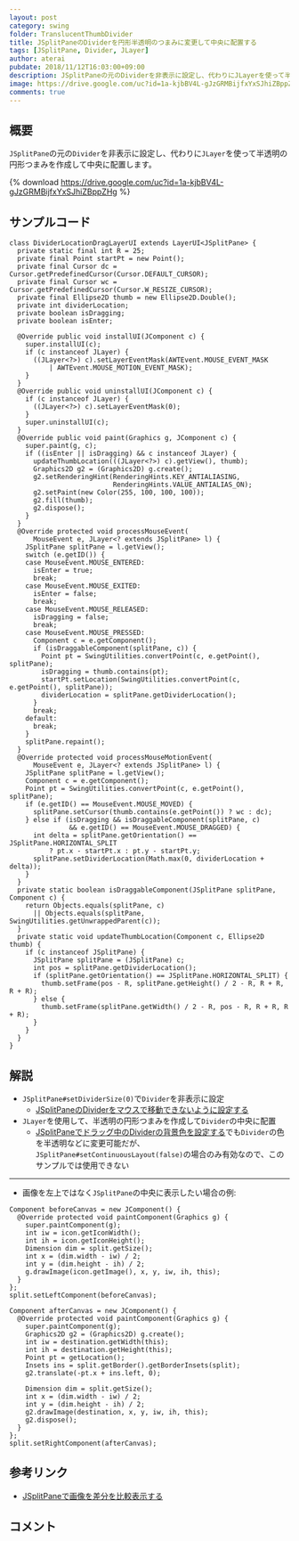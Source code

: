 ```yaml
---
layout: post
category: swing
folder: TranslucentThumbDivider
title: JSplitPaneのDividerを円形半透明のつまみに変更して中央に配置する
tags: [JSplitPane, Divider, JLayer]
author: aterai
pubdate: 2018/11/12T16:03:00+09:00
description: JSplitPaneの元のDividerを非表示に設定し、代わりにJLayerを使って半透明の円形つまみを作成して中央に配置します。
image: https://drive.google.com/uc?id=1a-kjbBV4L-gJzGRMBijfxYxSJhiZBppZHg
comments: true
---
```

## 概要
`JSplitPane`の元の`Divider`を非表示に設定し、代わりに`JLayer`を使って半透明の円形つまみを作成して中央に配置します。

{% download https://drive.google.com/uc?id=1a-kjbBV4L-gJzGRMBijfxYxSJhiZBppZHg %}

## サンプルコード
<pre class="prettyprint"><code>class DividerLocationDragLayerUI extends LayerUI&lt;JSplitPane&gt; {
  private static final int R = 25;
  private final Point startPt = new Point();
  private final Cursor dc = Cursor.getPredefinedCursor(Cursor.DEFAULT_CURSOR);
  private final Cursor wc = Cursor.getPredefinedCursor(Cursor.W_RESIZE_CURSOR);
  private final Ellipse2D thumb = new Ellipse2D.Double();
  private int dividerLocation;
  private boolean isDragging;
  private boolean isEnter;

  @Override public void installUI(JComponent c) {
    super.installUI(c);
    if (c instanceof JLayer) {
      ((JLayer&lt;?&gt;) c).setLayerEventMask(AWTEvent.MOUSE_EVENT_MASK
          | AWTEvent.MOUSE_MOTION_EVENT_MASK);
    }
  }
  @Override public void uninstallUI(JComponent c) {
    if (c instanceof JLayer) {
      ((JLayer&lt;?&gt;) c).setLayerEventMask(0);
    }
    super.uninstallUI(c);
  }
  @Override public void paint(Graphics g, JComponent c) {
    super.paint(g, c);
    if ((isEnter || isDragging) &amp;&amp; c instanceof JLayer) {
      updateThumbLocation(((JLayer&lt;?&gt;) c).getView(), thumb);
      Graphics2D g2 = (Graphics2D) g.create();
      g2.setRenderingHint(RenderingHints.KEY_ANTIALIASING,
                          RenderingHints.VALUE_ANTIALIAS_ON);
      g2.setPaint(new Color(255, 100, 100, 100));
      g2.fill(thumb);
      g2.dispose();
    }
  }
  @Override protected void processMouseEvent(
      MouseEvent e, JLayer&lt;? extends JSplitPane&gt; l) {
    JSplitPane splitPane = l.getView();
    switch (e.getID()) {
    case MouseEvent.MOUSE_ENTERED:
      isEnter = true;
      break;
    case MouseEvent.MOUSE_EXITED:
      isEnter = false;
      break;
    case MouseEvent.MOUSE_RELEASED:
      isDragging = false;
      break;
    case MouseEvent.MOUSE_PRESSED:
      Component c = e.getComponent();
      if (isDraggableComponent(splitPane, c)) {
        Point pt = SwingUtilities.convertPoint(c, e.getPoint(), splitPane);
        isDragging = thumb.contains(pt);
        startPt.setLocation(SwingUtilities.convertPoint(c, e.getPoint(), splitPane));
        dividerLocation = splitPane.getDividerLocation();
      }
      break;
    default:
      break;
    }
    splitPane.repaint();
  }
  @Override protected void processMouseMotionEvent(
      MouseEvent e, JLayer&lt;? extends JSplitPane&gt; l) {
    JSplitPane splitPane = l.getView();
    Component c = e.getComponent();
    Point pt = SwingUtilities.convertPoint(c, e.getPoint(), splitPane);
    if (e.getID() == MouseEvent.MOUSE_MOVED) {
      splitPane.setCursor(thumb.contains(e.getPoint()) ? wc : dc);
    } else if (isDragging &amp;&amp; isDraggableComponent(splitPane, c)
               &amp;&amp; e.getID() == MouseEvent.MOUSE_DRAGGED) {
      int delta = splitPane.getOrientation() == JSplitPane.HORIZONTAL_SPLIT
          ? pt.x - startPt.x : pt.y - startPt.y;
      splitPane.setDividerLocation(Math.max(0, dividerLocation + delta));
    }
  }
  private static boolean isDraggableComponent(JSplitPane splitPane, Component c) {
    return Objects.equals(splitPane, c)
      || Objects.equals(splitPane, SwingUtilities.getUnwrappedParent(c));
  }
  private static void updateThumbLocation(Component c, Ellipse2D thumb) {
    if (c instanceof JSplitPane) {
      JSplitPane splitPane = (JSplitPane) c;
      int pos = splitPane.getDividerLocation();
      if (splitPane.getOrientation() == JSplitPane.HORIZONTAL_SPLIT) {
        thumb.setFrame(pos - R, splitPane.getHeight() / 2 - R, R + R, R + R);
      } else {
        thumb.setFrame(splitPane.getWidth() / 2 - R, pos - R, R + R, R + R);
      }
    }
  }
}
</code></pre>

## 解説
- `JSplitPane#setDividerSize(0)`で`Divider`を非表示に設定
    - [JSplitPaneのDividerをマウスで移動できないように設定する](https://ateraimemo.com/Swing/FixedDividerSplitPane.html)
- `JLayer`を使用して、半透明の円形つまみを作成して`Divider`の中央に配置
    - [JSplitPaneでドラッグ中のDividerの背景色を設定する](https://ateraimemo.com/Swing/DividerDraggingColor.html)でも`Divider`の色を半透明などに変更可能だが、`JSplitPane#setContinuousLayout(false)`の場合のみ有効なので、このサンプルでは使用できない

<!-- dummy comment line for breaking list -->

- - - -
- 画像を左上ではなく`JSplitPane`の中央に表示したい場合の例:

<!-- dummy comment line for breaking list -->

<pre class="prettyprint"><code>Component beforeCanvas = new JComponent() {
  @Override protected void paintComponent(Graphics g) {
    super.paintComponent(g);
    int iw = icon.getIconWidth();
    int ih = icon.getIconHeight();
    Dimension dim = split.getSize();
    int x = (dim.width - iw) / 2;
    int y = (dim.height - ih) / 2;
    g.drawImage(icon.getImage(), x, y, iw, ih, this);
  }
};
split.setLeftComponent(beforeCanvas);

Component afterCanvas = new JComponent() {
  @Override protected void paintComponent(Graphics g) {
    super.paintComponent(g);
    Graphics2D g2 = (Graphics2D) g.create();
    int iw = destination.getWidth(this);
    int ih = destination.getHeight(this);
    Point pt = getLocation();
    Insets ins = split.getBorder().getBorderInsets(split);
    g2.translate(-pt.x + ins.left, 0);

    Dimension dim = split.getSize();
    int x = (dim.width - iw) / 2;
    int y = (dim.height - ih) / 2;
    g2.drawImage(destination, x, y, iw, ih, this);
    g2.dispose();
  }
};
split.setRightComponent(afterCanvas);
</code></pre>

## 参考リンク
- [JSplitPaneで画像を差分を比較表示する](https://ateraimemo.com/Swing/ImageComparisonSplitPane.html)

<!-- dummy comment line for breaking list -->

## コメント
